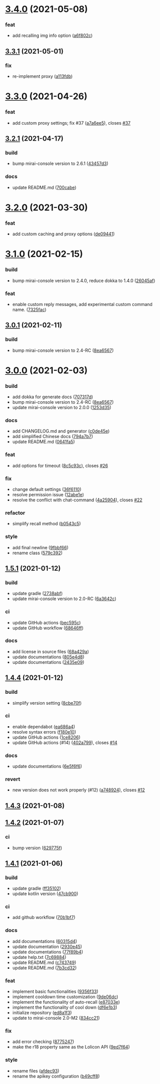 # [3.4.0](https://github.com/Samarium150/mirai-console-lolicon/compare/3.3.1...3.4.0) (2021-05-08)


### feat

* add recalling img info option ([a6f802c](https://github.com/Samarium150/mirai-console-lolicon/commit/a6f802cb7549833940e179e7ac7e97694dec84e4))



## [3.3.1](https://github.com/Samarium150/mirai-console-lolicon/compare/3.3.0...3.3.1) (2021-05-01)


### fix

* re-implement proxy ([a113fdb](https://github.com/Samarium150/mirai-console-lolicon/commit/a113fdb1cc52f81b8ebe46f63c4f28bb6cec5088))



# [3.3.0](https://github.com/Samarium150/mirai-console-lolicon/compare/3.2.1...3.3.0) (2021-04-26)


### feat

* add custom proxy settings; fix #37 ([a7a6ee5](https://github.com/Samarium150/mirai-console-lolicon/commit/a7a6ee5484f1d01bcbb12d4ecd0fb0bb4ccf3ea5)), closes [#37](https://github.com/Samarium150/mirai-console-lolicon/issues/37)



## [3.2.1](https://github.com/Samarium150/mirai-console-lolicon/compare/3.2.0...3.2.1) (2021-04-17)


### build

* bump mirai-console version to 2.6.1 ([43457d3](https://github.com/Samarium150/mirai-console-lolicon/commit/43457d386d943d9add87a3bad8e15fbd663940e9))

### docs

* update README.md ([700cabe](https://github.com/Samarium150/mirai-console-lolicon/commit/700cabe7207c940568d31d3666f875d9c31cc28b))



# [3.2.0](https://github.com/Samarium150/mirai-console-lolicon/compare/3.1.0...3.2.0) (2021-03-30)


### feat

* add custom caching and proxy options ([de09441](https://github.com/Samarium150/mirai-console-lolicon/commit/de09441ba3b8633c2b155ee166ef592806f97085))



# [3.1.0](https://github.com/Samarium150/mirai-console-lolicon/compare/3.0.1...3.1.0) (2021-02-15)


### build

* bump mirai-console version to 2.4.0, reduce dokka to 1.4.0 ([26045af](https://github.com/Samarium150/mirai-console-lolicon/commit/26045af7462e3b1c7b2ff760d47eb78c2d07cfe7))

### feat

* enable custom reply messages, add experimental custom command name. ([7325fac](https://github.com/Samarium150/mirai-console-lolicon/commit/7325face271fbef411a38eb1a7e2fa3db1fd197a))



## [3.0.1](https://github.com/Samarium150/mirai-console-lolicon/compare/3.0.0...3.0.1) (2021-02-11)


### build

* bump mirai-console version to 2.4-RC ([8ea6567](https://github.com/Samarium150/mirai-console-lolicon/commit/8ea6567e2fa9e4e060ee2dd68baca6ce6e184e17))



# [3.0.0](https://github.com/Samarium150/mirai-console-lolicon/compare/1.5.2...3.0.0) (2021-02-03)


### build

* add dokka for generate docs ([707317d](https://github.com/Samarium150/mirai-console-lolicon/commit/707317d05686e96f34161dc6621ce0a33e9bb032))
* bump mirai-console version to 2.4-RC ([8ea6567](https://github.com/Samarium150/mirai-console-lolicon/commit/8ea6567e2fa9e4e060ee2dd68baca6ce6e184e17))
* update mirai-console version to 2.0.0 ([1253d35](https://github.com/Samarium150/mirai-console-lolicon/commit/1253d35a92518f5cf2a39e198349f57715114ed4))

### docs

* add CHANGELOG.md and generator ([c0de45e](https://github.com/Samarium150/mirai-console-lolicon/commit/c0de45efd60444503ae5ab62cf440870d0889cd6))
* add simplified Chinese docs ([794a7b7](https://github.com/Samarium150/mirai-console-lolicon/commit/794a7b76dcd108444940c8cf0ded3584c8e4c85b))
* update README.md ([0641fa5](https://github.com/Samarium150/mirai-console-lolicon/commit/0641fa54ff18c5f92d51ef3a986710c7e339f3d4))

### feat

* add options for timeout ([8c5c93c](https://github.com/Samarium150/mirai-console-lolicon/commit/8c5c93cb5e5126cbe0cb8e2f3d5aae0cf209a735)), closes [#26](https://github.com/Samarium150/mirai-console-lolicon/issues/26)

### fix

* change default settings ([36f6110](https://github.com/Samarium150/mirai-console-lolicon/commit/36f61107281c5f36fec0333995f465478a666709))
* resolve permission issue ([12abe1e](https://github.com/Samarium150/mirai-console-lolicon/commit/12abe1e9379d3e4e463eb2319c76f9ff590f83f2))
* resolve the conflict with chat-command ([4a25904](https://github.com/Samarium150/mirai-console-lolicon/commit/4a25904677353ead29bd8ac63f35a8926ea8fc03)), closes [#22](https://github.com/Samarium150/mirai-console-lolicon/issues/22)

### refactor

* simplify recall method ([b0543c5](https://github.com/Samarium150/mirai-console-lolicon/commit/b0543c569c9899266480a654936909fcf724dcda))

### style

* add final newline ([9fbbf66](https://github.com/Samarium150/mirai-console-lolicon/commit/9fbbf666e2ac234cf540ed4d5972defd984dbb8b))
* rename class ([579c392](https://github.com/Samarium150/mirai-console-lolicon/commit/579c392d89a128c159cb8ed9bd01b30590869e81))



## [1.5.1](https://github.com/Samarium150/mirai-console-lolicon/compare/1.4.4...1.5.1) (2021-01-12)


### build

* update gradle ([2738abf](https://github.com/Samarium150/mirai-console-lolicon/commit/2738abf551cf24b978a8cdac702d9bf8e002fb72))
* update mirai-console version to 2.0-RC ([6a3642c](https://github.com/Samarium150/mirai-console-lolicon/commit/6a3642ce456dc8c7958a623f859c9114f27db3f3))

### ci

* update GitHub actions ([bec595c](https://github.com/Samarium150/mirai-console-lolicon/commit/bec595c4e88507fb5804a3b3b02db2a87edd10eb))
* update GitHub workflow ([68646ff](https://github.com/Samarium150/mirai-console-lolicon/commit/68646ff77f05d856ce25ec2cc05706a7341cfd64))

### docs

* add license in source files ([68a429a](https://github.com/Samarium150/mirai-console-lolicon/commit/68a429a28b3d404e87a0ebb3e545683da3f2566a))
* update documentations ([805e4d8](https://github.com/Samarium150/mirai-console-lolicon/commit/805e4d84da741372baa491d75cacb45a17b36298))
* update documentations ([2435e09](https://github.com/Samarium150/mirai-console-lolicon/commit/2435e09ccbb955a17124227d949683439c61f652))



## [1.4.4](https://github.com/Samarium150/mirai-console-lolicon/compare/1.4.3...1.4.4) (2021-01-12)


### build

* simplify version setting ([8cbe70f](https://github.com/Samarium150/mirai-console-lolicon/commit/8cbe70f8ffb1e4929d2b3cb0dee826fe6405aa13))

### ci

* enable dependabot ([ea686a4](https://github.com/Samarium150/mirai-console-lolicon/commit/ea686a4d157530b9d1aee0819708368cdc3d1d37))
* resolve syntax errors ([f180e10](https://github.com/Samarium150/mirai-console-lolicon/commit/f180e105b4bc99d6425d980d8334b9c648a5dbca))
* update GitHub actions ([1ce8206](https://github.com/Samarium150/mirai-console-lolicon/commit/1ce8206137ff100474dbd47cfc7cbba0554acd84))
* update GitHub actions (#14) ([402a799](https://github.com/Samarium150/mirai-console-lolicon/commit/402a7990c513aaf9c906724e3d59b3729e304526)), closes [#14](https://github.com/Samarium150/mirai-console-lolicon/issues/14)

### docs

* update documentations ([6e5f6f6](https://github.com/Samarium150/mirai-console-lolicon/commit/6e5f6f6348ed3e6c5e33fcfe4e2aa716caf285c4))

### revert

* new version does not work properly (#12) ([a748924](https://github.com/Samarium150/mirai-console-lolicon/commit/a748924cf192fcfcf847de1129f51e385e1947ec)), closes [#12](https://github.com/Samarium150/mirai-console-lolicon/issues/12)



## [1.4.3](https://github.com/Samarium150/mirai-console-lolicon/compare/1.4.2...1.4.3) (2021-01-08)




## [1.4.2](https://github.com/Samarium150/mirai-console-lolicon/compare/1.4.1...1.4.2) (2021-01-07)


### ci

* bump version ([629775f](https://github.com/Samarium150/mirai-console-lolicon/commit/629775f05e08a9c8cbc5ef3c3819e61e67ac6346))



## [1.4.1](https://github.com/Samarium150/mirai-console-lolicon/compare/ed8a1f382daef1c4dee46793bfcc2e8408792a62...1.4.1) (2021-01-06)


### build

* update gradle ([ff35102](https://github.com/Samarium150/mirai-console-lolicon/commit/ff351020f1201e0f9bcf0f4a8dee7dfe6409c19c))
* update kotlin version ([47cb900](https://github.com/Samarium150/mirai-console-lolicon/commit/47cb900a23ad224063782bee7a32606e70b5677d))

### ci

* add github workflow ([70b1bf7](https://github.com/Samarium150/mirai-console-lolicon/commit/70b1bf7a89c4386e34f0f189fddc968d75e1a53a))

### docs

* add documentations ([60315d4](https://github.com/Samarium150/mirai-console-lolicon/commit/60315d47abcc28cc7e0207f4bd542f796fe12797))
* update documentation ([2930e45](https://github.com/Samarium150/mirai-console-lolicon/commit/2930e4595cfdbc0d3c827733d92cf615f5397645))
* update documentations ([77f89b4](https://github.com/Samarium150/mirai-console-lolicon/commit/77f89b462176e3365fcda1fc4ca461c35165da6c))
* update help.txt ([7c69884](https://github.com/Samarium150/mirai-console-lolicon/commit/7c69884f4224f7624dbb4053e6bd4557b4f140f4))
* update README.md ([c743749](https://github.com/Samarium150/mirai-console-lolicon/commit/c74374966e91dbaa689129d2487e4f6bce9a1402))
* update README.md ([7b3cd32](https://github.com/Samarium150/mirai-console-lolicon/commit/7b3cd32bb0d5f7a660a8276dbb42c181f9589a06))

### feat

* implement basic functionalities ([9356f33](https://github.com/Samarium150/mirai-console-lolicon/commit/9356f33e0bbf7239a82e280373bd7767202b9aba))
* implement cooldown time customization ([9de06dc](https://github.com/Samarium150/mirai-console-lolicon/commit/9de06dc9719a5f82875793ad62100b432acfe696))
* implement the functionality of auto-recall ([e87033e](https://github.com/Samarium150/mirai-console-lolicon/commit/e87033e4e7193a6051b6136029716810091db308))
* implement the functionality of cool down ([df6e1b3](https://github.com/Samarium150/mirai-console-lolicon/commit/df6e1b3522cec99b64eb6d03c0f7982a8950713b))
* initialize repository ([ed8a1f3](https://github.com/Samarium150/mirai-console-lolicon/commit/ed8a1f382daef1c4dee46793bfcc2e8408792a62))
* update to mirai-console 2.0-M2 ([834cc21](https://github.com/Samarium150/mirai-console-lolicon/commit/834cc213063c9ef19c64dffddbe01203a1b5f42a))

### fix

* add error checking ([8775247](https://github.com/Samarium150/mirai-console-lolicon/commit/8775247bd9b2152ef59a696aca848cef66c10744))
* make the r18 property same as the Lolicon API ([9ed7f64](https://github.com/Samarium150/mirai-console-lolicon/commit/9ed7f647717e728abf9892c20bac8db1b39ad664))

### style

* rename files ([afdec93](https://github.com/Samarium150/mirai-console-lolicon/commit/afdec938353ba29e28240465b36b0d69f3540782))
* rename the apikey configuration ([b49cff8](https://github.com/Samarium150/mirai-console-lolicon/commit/b49cff894e33207e8a0e0d49232d7c247a0777f3))



